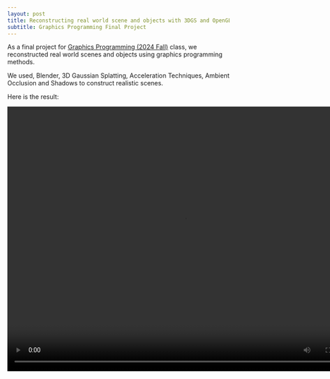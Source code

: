 ```yaml
---
layout: post
title: Reconstructing real world scene and objects with 3DGS and OpenGL
subtitle: Graphics Programming Final Project
---
```


As a final project for [Graphics Programming (2024 Fall)](https://3d.snu.ac.kr/class/graphics24) class, we reconstructed real world scenes and objects using graphics programming methods.

We used, Blender, 3D Gaussian Splatting, Acceleration Techniques, Ambient Occlusion and Shadows to construct realistic scenes.

Here is the result:
<body>
  <video autoplay loop width="800" height="600">
    <source src="https://github.com/user-attachments/assets/7df708a6-447e-4f67-99f8-435ea43b1d45" type="video/mp4">
  </video>
</body>  

